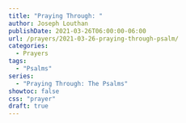 ```yaml
---
title: "Praying Through: "
author: Joseph Louthan
publishDate: 2021-03-26T06:00:00-06:00
url: /prayers/2021-03-26-praying-through-psalm/
categories:
  - Prayers
tags:
  - "Psalms"
series:
  - "Praying Through: The Psalms"
showtoc: false
css: "prayer"
draft: true
---
```

<div style="font-variant: small-caps;">

</div>

```text

```
